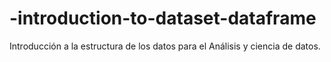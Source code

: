 # -introduction-to-dataset-dataframe
Introducción a la estructura de los datos para el Análisis y ciencia de datos.
